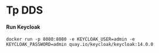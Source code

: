 # Tp DDS

#### Run Keycloak
`
docker run -p 8080:8080 -e KEYCLOAK_USER=admin -e KEYCLOAK_PASSWORD=admin quay.io/keycloak/keycloak:14.0.0
`